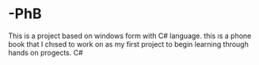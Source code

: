 # -PhB
This is a project based on windows form with C# language.
this ıs a phone book that I chısed to work on as my first project to begin learning through hands on progects.
C#
